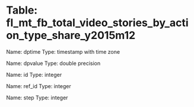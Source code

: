 Table: fl_mt_fb_total_video_stories_by_action_type_share_y2015m12
=================================================================

Name: dptime
Type: timestamp with time zone

Name: dpvalue
Type: double precision

Name: id
Type: integer

Name: ref_id
Type: integer

Name: step
Type: integer

